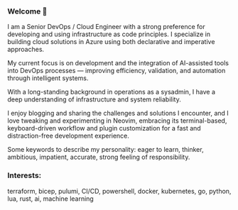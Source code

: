 ### Welcome 👋  

I am a Senior DevOps / Cloud Engineer with a strong preference for developing and using infrastructure as code principles.
I specialize in building cloud solutions in Azure using both declarative and imperative approaches.

My current focus is on development and the integration of AI-assisted tools into DevOps processes — improving efficiency, validation, and automation through intelligent systems.

With a long-standing background in operations as a sysadmin, I have a deep understanding of infrastructure and system reliability.

I enjoy blogging and sharing the challenges and solutions I encounter, and I love tweaking and experimenting in Neovim, embracing its terminal-based, keyboard-driven workflow and plugin customization for a fast and distraction-free development experience.

Some keywords to describe my personality: eager to learn, thinker, ambitious, impatient, accurate,
strong feeling of responsibility.

### Interests:

terraform, bicep, pulumi, CI/CD, powershell, docker, kubernetes, go, python, lua, rust, ai, machine learning
